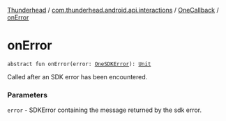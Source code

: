 [Thunderhead](../../index.md) / [com.thunderhead.android.api.interactions](../index.md) / [OneCallback](index.md) / [onError](./on-error.md)

# onError

`abstract fun onError(error: `[`OneSDKError`](../../com.thunderhead.android.api.responsetypes/-one-s-d-k-error/index.md)`): `[`Unit`](https://kotlinlang.org/api/latest/jvm/stdlib/kotlin/-unit/index.html)

Called after an SDK error has been encountered.

### Parameters

`error` - SDKError containing the message returned
by the sdk error.